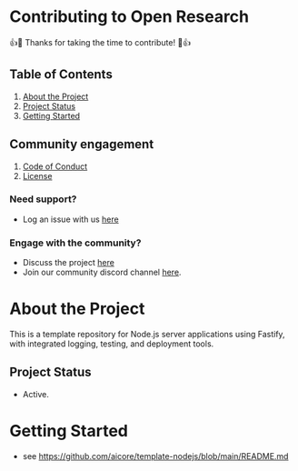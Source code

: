 # Contributing to Open Research
:+1::tada: Thanks for taking the time to contribute! :tada::+1:
## Table of Contents
1. [About the Project](#about-the-project)
1. [Project Status](#project-status)
1. [Getting Started](#getting-started)

## Community engagement
1. [Code of Conduct](https://github.com/aicore/template-nodejs/blob/main/CODE_OF_CONDUCT.md)
1. [License](https://github.com/aicore/template-nodejs/blob/main/LICENSE)
### Need support?
  * Log an issue with us [here](https://github.com/aicore/template-nodejs/issues/new/choose)
### Engage with the community?
  * Discuss the project [here](https://github.com/aicore/template-nodejs/discussions)
  * Join our community discord channel [here](https://discord.gg/d3vr5bG57r).

# About the Project
This is a template repository for Node.js server applications using Fastify, with integrated logging, testing, and deployment tools.

## Project Status
* Active.

# Getting Started
* see https://github.com/aicore/template-nodejs/blob/main/README.md
